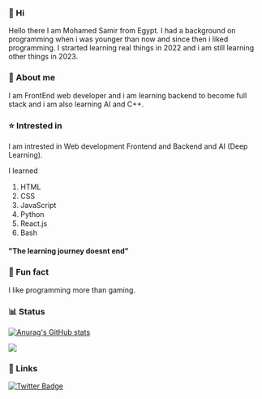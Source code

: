### 👋 Hi
Hello there I am Mohamed Samir from Egypt. I had a background on programming when i was younger than now and since then i liked programming. I strarted
learning real things in 2022 and i am still learning other things in 2023. 
### 📄 About me
I am FrontEnd web developer and i am learning backend to become full stack and i am also learning AI and C++. 
### ⭐ Intrested in
I am intrested in Web development Frontend and Backend and AI (Deep Learning).

I learned
1. HTML <img src="https://user-images.githubusercontent.com/95958815/214279877-870049ce-3f65-4df2-b879-1890daf55eea.png" height="15px"></img>
2. CSS <img src="https://user-images.githubusercontent.com/95958815/214544107-ca88787a-d7ba-4ae8-9118-520ac83fbb51.png" height="15px"></img>
3. JavaScript <img src="https://user-images.githubusercontent.com/95958815/214280751-d375132b-e57d-44dd-8e98-149229037c31.png" height="15px"></img>
4. Python <img src="https://user-images.githubusercontent.com/95958815/214541638-28b43914-a303-4845-b5a5-2f0e38025d8f.png" height="15px"></img>
5. React.js <img src="https://user-images.githubusercontent.com/95958815/214542813-f57f4283-5174-4a80-affd-0d3ad32e509d.png" height="15px"></img>
6. Bash <img src="https://user-images.githubusercontent.com/95958815/214889669-a03ffb40-2ab5-41fd-9f39-b5155cc13701.png" height="15px"></img>
#### "The learning journey doesnt end"
### 🙂 Fun fact
I like programming more than gaming.

### 📊 Status
[![Anurag's GitHub stats](https://github-readme-stats.vercel.app/api?username=MohamedAlDeep&count_private=true&show_icons=true&theme=transparent)](https://github.com/anuraghazra/github-readme-stats)

<img src="https://github-readme-streak-stats.herokuapp.com/?user=MohamedAlDeep&show_icons=true&theme=algolia&include_all_commit=true&count_private=true"/> 

### 🔗 Links

[![Twitter Badge](https://img.shields.io/badge/Twitter-1DA1F2?style=for-the-badge&logo=twitter&logoColor=white)](https://twitter.com/Mohamed31101950)
